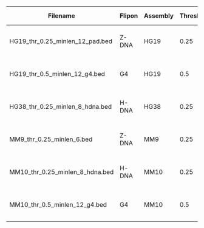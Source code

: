 | Filename      | Flipon |  Assembly | Threshold| Minimum length | Training regime | 
| ----------- | ----------- |----------- |----------- |----------- |----------- |
| HG19_thr_0.25_minlen_12_pad.bed      | Z-DNA       |HG19       |0.25       |12       |3 epochs, dropout 0.2       |
| HG19_thr_0.5_minlen_12_g4.bed   | G4        |HG19       |0.5       |12       |3 epochs, dropout 0.2       |
| HG38_thr_0.25_minlen_8_hdna.bed   | H-DNA        |HG38       |0.25       |8       |3 epochs, dropout 0.2       |
| MM9_thr_0.25_minlen_6.bed  | Z-DNA        |MM9       |0.25       |6       |10 epochs, dropout 0.5       |
| MM10_thr_0.25_minlen_8_hdna.bed   | H-DNA        |MM10       |0.25       |8       |3 epochs, dropout 0.2       |
| MM10_thr_0.5_minlen_12_g4.bed   | G4        |MM10       |0.5       |12       |3 epochs, dropout 0.2       |
